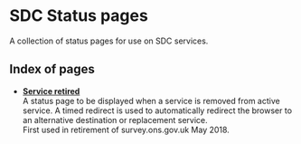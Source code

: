 # SDC Status pages
A collection of status pages for use on SDC services.

## Index of pages

- [**Service retired**](survey.ons.gov.uk.html)
<br />A status page to be displayed when a service is removed from active service. A timed redirect is used to automatically redirect the browser to an alternative destination or replacement service.
<br />First used in retirement of survey.ons.gov.uk May 2018.
